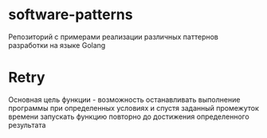 # software-patterns
Репозиторий с примерами реализации различных паттернов разработки на языке Golang

# Retry
Основная цель функции  - возможность останавливать выполнение программы при определенных условиях и спустя заданный промежуток времени запускать функцию повторно до достижения определенного результата
